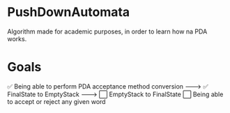 # PushDownAutomata 

Algorithm made for academic purposes, in order to learn how na PDA works.

# Goals

✅ Being able to perform PDA acceptance method conversion 
 --->  ✅ FinalState to EmptyStack
 --->  ⬜️ EmptyStack to FinalState
⬜️ Being able to accept or reject any given word

